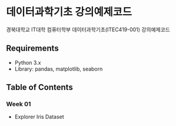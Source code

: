 # 데이터과학기초 강의예제코드

경북대학교 IT대학 컴퓨터학부 데이터과학기초(ITEC419-001) 강의예제코드


## Requirements

* Python 3.x
* Library: pandas, matplotlib, seaborn


## Table of Contents

### Week 01

* Explorer Iris Dataset
